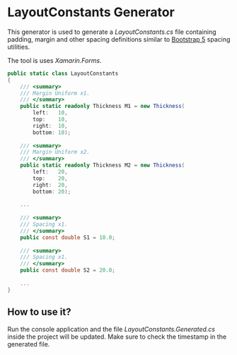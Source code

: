 # LayoutConstants Generator

This generator is used to generate a *LayoutConstants.cs* file containing padding, margin and other spacing definitions similar to [Bootstrap 5](https://getbootstrap.com/docs/5.0/utilities/spacing/) spacing utilities.

The tool is uses *Xamarin.Forms*.

```csharp
public static class LayoutConstants
{
    /// <summary>
    /// Margin Uniform x1.
    /// </summary>
    public static readonly Thickness M1 = new Thickness(
        left:   10,
        top:    10,
        right:  10,
        bottom: 10);
        
    /// <summary>
    /// Margin Uniform x2.
    /// </summary>
    public static readonly Thickness M2 = new Thickness(
        left:   20,
        top:    20,
        right:  20,
        bottom: 20);
        
    ...
    
    /// <summary>
    /// Spacing x1.
    /// </summary>
    public const double S1 = 10.0;
    
    /// <summary>
    /// Spacing x1.
    /// </summary>
    public const double S2 = 20.0;
    
    ...
}

```

## How to use it?

Run the console application and the file *LayoutConstants.Generated.cs* inside the project will be updated.
Make sure to check the timestamp in the generated file.
